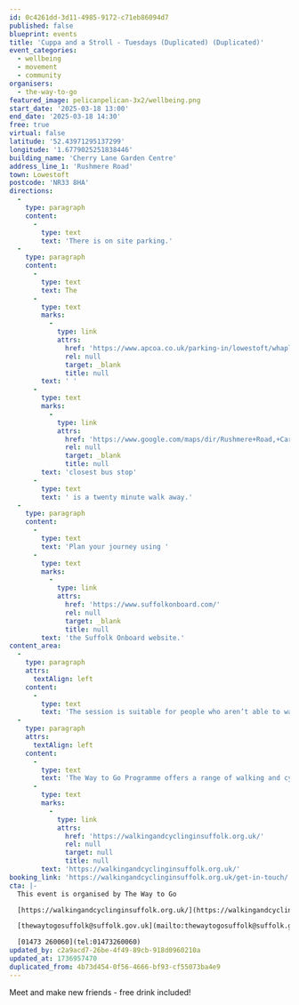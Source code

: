 ```yaml
---
id: 0c4261dd-3d11-4985-9172-c71eb86094d7
published: false
blueprint: events
title: 'Cuppa and a Stroll - Tuesdays (Duplicated) (Duplicated)'
event_categories:
  - wellbeing
  - movement
  - community
organisers:
  - the-way-to-go
featured_image: pelicanpelican-3x2/wellbeing.png
start_date: '2025-03-18 13:00'
end_date: '2025-03-18 14:30'
free: true
virtual: false
latitude: '52.43971295137299'
longitude: '1.6779025251838446'
building_name: 'Cherry Lane Garden Centre'
address_line_1: 'Rushmere Road'
town: Lowestoft
postcode: 'NR33 8HA'
directions:
  -
    type: paragraph
    content:
      -
        type: text
        text: 'There is on site parking.'
  -
    type: paragraph
    content:
      -
        type: text
        text: The
      -
        type: text
        marks:
          -
            type: link
            attrs:
              href: 'https://www.apcoa.co.uk/parking-in/lowestoft/whapload-road-lowestoft/'
              rel: null
              target: _blank
              title: null
        text: ' '
      -
        type: text
        marks:
          -
            type: link
            attrs:
              href: 'https://www.google.com/maps/dir/Rushmere+Road,+Carlton+Colville,+Lowestoft+NR33+8DF/Cherry+Lane+Early+Dawn,+Rushmere+Rd,+Lowestoft+NR33+8HA/@52.4410908,1.6781423,15z/data=!4m14!4m13!1m5!1m1!1s0x47da1be505bbc4a3:0x4fbfd3df797d0fc9!2m2!1d1.692215!2d52.44302!1m5!1m1!1s0x47da1be56fdb05c9:0x4434f16cec30c6d0!2m2!1d1.6775626!2d52.437064!3e2?entry=ttu&g_ep=EgoyMDI1MDExMC4wIKXMDSoASAFQAw%3D%3D'
              rel: null
              target: _blank
              title: null
        text: 'closest bus stop'
      -
        type: text
        text: ' is a twenty minute walk away.'
  -
    type: paragraph
    content:
      -
        type: text
        text: 'Plan your journey using '
      -
        type: text
        marks:
          -
            type: link
            attrs:
              href: 'https://www.suffolkonboard.com/'
              rel: null
              target: _blank
              title: null
        text: 'the Suffolk Onboard website.'
content_area:
  -
    type: paragraph
    attrs:
      textAlign: left
    content:
      -
        type: text
        text: 'The session is suitable for people who aren’t able to walk easily. We’ll work up to a half mile walk slowly over a number of sessions and each location offers lots of seating.'
  -
    type: paragraph
    attrs:
      textAlign: left
    content:
      -
        type: text
        text: 'The Way to Go Programme offers a range of walking and cycling groups, which meet regularly in Ipswich and Lowestoft. You can find out more by visiting their website - '
      -
        type: text
        marks:
          -
            type: link
            attrs:
              href: 'https://walkingandcyclinginsuffolk.org.uk/'
              rel: null
              target: null
              title: null
        text: 'https://walkingandcyclinginsuffolk.org.uk/'
booking_link: 'https://walkingandcyclinginsuffolk.org.uk/get-in-touch/'
cta: |-
  This event is organised by The Way to Go 

  [https://walkingandcyclinginsuffolk.org.uk/](https://walkingandcyclinginsuffolk.org.uk/)

  [thewaytogosuffolk@suffolk.gov.uk](mailto:thewaytogosuffolk@suffolk.gov.uk)

  [01473 260060](tel:01473260060)
updated_by: c2a9acd7-26be-4f49-89cb-918d0960210a
updated_at: 1736957470
duplicated_from: 4b73d454-0f56-4666-bf93-cf55073ba4e9
---
```

Meet and make new friends - free drink included!